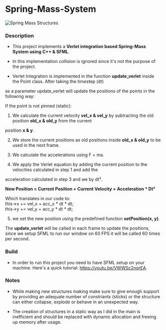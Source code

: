# Spring-Mass-System
![Spring Mass Structures](https://github.com/ChadiHamrouni/Spring-Mass-System/assets/69485266/e295b348-d7c2-436f-b281-a8cded1e1f26)

### Description
* This project implements a **Verlet integration based Spring-Mass System using C++ & SFML**.<br>

* In this implementation collision is ignored since it's not the purpose of the project.<br> 

* Verlet Integration is implemented in the function **update_verlet** inside the Point class. After taking the timestep (dt) 

as a parameter update_verlet will update the positions of the points in the following way:<br>

If the point is not pinned (static):<br>

1. We calculate the current velocity **vel_x & vel_y** by subtracting the old position **old_x & old_y** from the current 

position **x & y**.

2. We store the current positions as old positions inside **old_x & old_y** to be used in the next frame.

3. We calculate the accelerations using F = ma.

4. We apply the Verlet equation by adding the current position to the velocities calculated in step 1 and add the 

acceleration calculated in step 3 and we by dt².<br>

**New Position = Current Position + Current Velocity + Acceleration * Dt²**<br>


Which translates in our code to:<br>
this->x += vel_x + acc_x * dt * dt;<br>
this->y += vel_y + acc_y * dt * dt;


5. we set the new position using the predefined function **setPosition(x, y)**.<br>


The **update_verlet** will be called in each frame to update the positions, since we setup SFML to run our window on 60 FPS it will be called 60 times per second.

### Build
* In order to run this project you need to have SFML setup on your machine.
Here's a quick tutorial: https://youtu.be/VWWSc2nqrEA.

### Notes
* While making new structures making make sure to give enough support by providing an adequate number of constriants (sticks) or the structure can either collapse, explode or behave in an unexpected way.

* The creation of structures in a static way as I did in the main is inefficient and should be replaced with dynamic allocation and freeing up memory after usage. 
